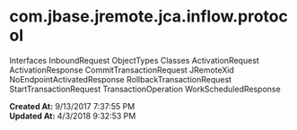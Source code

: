 # com.jbase.jremote.jca.inflow.protocol

Interfaces InboundRequest ObjectTypes Classes ActivationRequest ActivationResponse CommitTransactionRequest JRemoteXid NoEndpointActivatedResponse RollbackTransactionRequest StartTransactionRequest TransactionOperation WorkScheduledResponse  

**Created At:** 9/13/2017 7:37:55 PM  
**Updated At:** 4/3/2018 9:32:53 PM  

